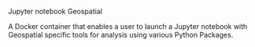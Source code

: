 Jupyter notebook Geospatial

A Docker container that enables a user to launch a Jupyter notebook with Geospatial specific tools for analysis using various Python Packages. 
